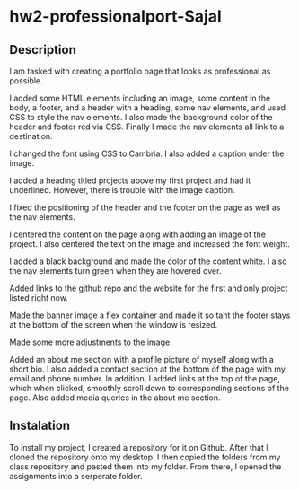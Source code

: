 # hw2-professionalport-Sajal

## Description
I am tasked with creating a portfolio page that looks as professional as possible.

I added some HTML elements including an image, some content in the body, a footer, and a header with a heading, some nav elements, and used CSS to style the nav elements. I also made the background color of the header and footer red via CSS. Finally I made the nav elements all link to a destination.

I changed the font using CSS to Cambria. I also added a caption under the image.

I added a heading titled projects above my first project and had it underlined. However, there is trouble with the image caption.

I fixed the positioning of the header and the footer on the page as well as the nav elements.

I centered the content on the page along with adding an image of the project. I also centered the text on the image and increased the font weight.

I added a black background and made the color of the content white. I also the nav elements turn green when they are hovered over.

Added links to the github repo and the website for the first and only project listed right now.

Made the banner image a flex container and made it so taht the footer stays at the bottom of the screen when the window is resized.

Made some more adjustments to the image.

Added an about me section with a profile picture of myself along with a short bio. I also added a contact section at the bottom of the page with my email and phone number. In addition, I added links at the top of the page, which when clicked, smoothly scroll down to corresponding sections of the page. Also added media queries in the about me section.

## Instalation
To install my project, I created a repository for it on Github. After that I cloned the repository onto my desktop. I then copied the folders from my class repository and pasted them into my folder. From there, I opened the assignments into a serperate folder.
